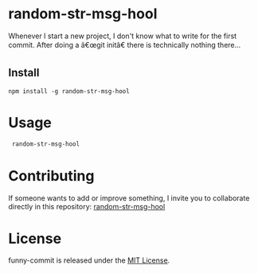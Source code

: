 # random-str-msg-hool 

Whenever I start a new project, I don't know what to write for the first commit. After doing a â€œgit initâ€ there is technically nothing there...

## Install

```npm
npm install -g random-str-msg-hool
```

# Usage

```bash
 random-str-msg-hool
```

# Contributing

If someone wants to add or improve something, I invite you to collaborate directly in this repository: [random-str-msg-hool](https://github.com/oscarlondono/random-str-msg-hool)

# License

funny-commit is released under the [MIT License](https://opensource.org/licenses/MIT).